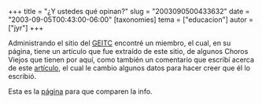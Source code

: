 +++
title = "¿Y ustedes qué opinan?"
slug = "2003090500433632"
date = "2003-09-05T00:43:00-06:00"
[taxonomies]
tema = ["educacion"]
autor = ["jyr"]
+++

Administrando el sitio del [GEITC](http://usuarios.lycos.es/geitc)
encontré un miembro, el cual, en su página, tiene un artículo que fue
extraído de este sitio, de algunos Choros Viejos que tienen por aquí,
como también un comentario que escribí acerca de este
[artículo](http://glib.org.mx/comment.php?mode=display&sid=20020626121013793&title=Asi+es%2C+realmente+lamentable&type=article&order=&pid=374),
el cual le cambio algunos datos para hacer creer que él lo escribió.

Esta es la [página](http://www.geocities.com/jgamezb2001/) para que
comparen la info.
